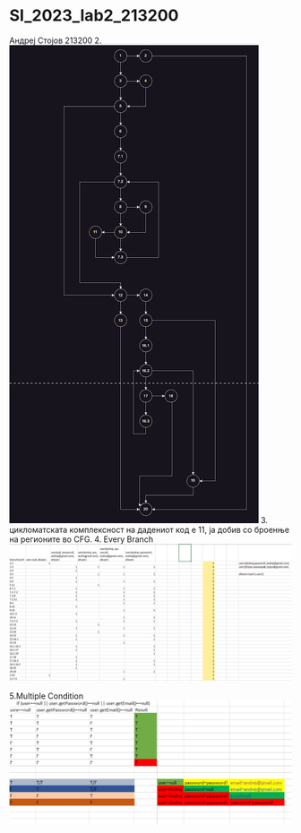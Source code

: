 # SI_2023_lab2_213200
Андреј Стојов 213200
2.
![image](https://github.com/AndrejStojov/SI_2023_lab2_213200/blob/master/241069801-d4ab337a-1149-4e05-abe7-54f46624bd73.png)
3. цикломатската комплексност на дадениот код е 11, ја добив со броенње на регионите во CFG.
4. Every Branch
![image](https://github.com/AndrejStojov/SI_2023_lab2_213200/blob/master/241086491-9cdbb098-ceaa-447a-b459-2bf82ad48378.png)

5.Multiple Condition
![image](https://github.com/AndrejStojov/SI_2023_lab2_213200/blob/master/241086523-80941285-cb46-4b1b-9a5d-e5ae05759529.png)
